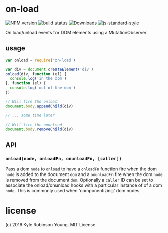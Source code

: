 # on-load

[![NPM version][npm-image]][npm-url]
[![build status][travis-image]][travis-url]
[![Downloads][downloads-image]][downloads-url]
[![js-standard-style][standard-image]][standard-url]

On load/unload events for DOM elements using a MutationObserver

## usage

```js
var onload = require('on-load')

var div = document.createElement('div')
onload(div, function (el) {
  console.log('in the dom')
}, function (el) {
  console.log('out of the dom')
})

// Will fire the onload
document.body.appendChild(div)

// ... some time later

// Will fire the onunload
document.body.removeChild(div)
```

## API

### `onload(node, onloadFn, onunloadFn, [caller])`

Pass a dom `node` to `onload` to have a `onloadFn` function fire when the dom `node` is added to the document `dom` and a `onunloadFn` fire when the dom `node` is removed from the document `dom`.  Optionally a `caller` ID can be set to associate the onload/onunload hooks with a particular instance of of a dom `node`.  This is commonly used when 'componentizing' dom nodes.

# license
(c) 2016 Kyle Robinson Young. MIT License

[npm-image]: https://img.shields.io/npm/v/on-load.svg?style=flat-square
[npm-url]: https://npmjs.org/package/on-load
[travis-image]: https://img.shields.io/travis/shama/on-load/master.svg?style=flat-square
[travis-url]: https://travis-ci.org/shama/on-load
[downloads-image]: http://img.shields.io/npm/dm/vel.svg?style=flat-square
[downloads-url]: https://npmjs.org/package/on-load
[standard-image]: https://img.shields.io/badge/code%20style-standard-brightgreen.svg?style=flat-square
[standard-url]: https://github.com/feross/standard
